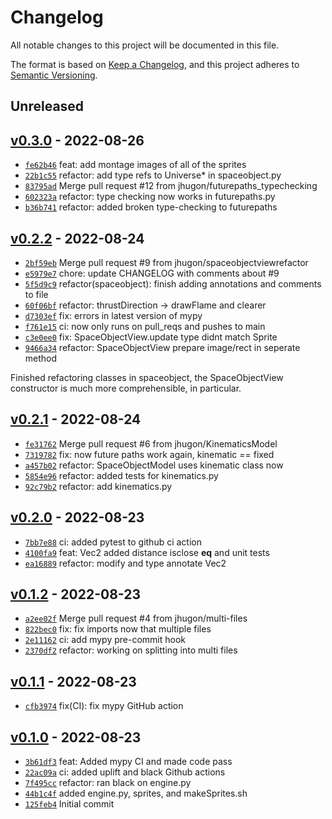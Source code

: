 # Changelog

All notable changes to this project will be documented in this file.

The format is based on [Keep a Changelog](https://keepachangelog.com/en/1.0.0/), and this project adheres to [Semantic Versioning](https://semver.org/spec/v2.0.0.html).

## Unreleased

## [v0.3.0](https://github.com/jhugon/orbitalGame/releases/tag/v0.3.0) - 2022-08-26

- [`fe62b46`](https://github.com/jhugon/orbitalGame/commit/fe62b46bb8ebeef3e69a5f1205a72cdf7690ad3e) feat: add montage images of all of the sprites
- [`22b1c55`](https://github.com/jhugon/orbitalGame/commit/22b1c55496224c136ac900945072383263f55351) refactor: add type refs to Universe* in spaceobject.py
- [`83795ad`](https://github.com/jhugon/orbitalGame/commit/83795ada5bc6bc90572a15e4022278a153f55293) Merge pull request #12 from jhugon/futurepaths_typechecking
- [`602323a`](https://github.com/jhugon/orbitalGame/commit/602323a1c7fe55e8340d7356fda359f191c2f70a) refactor: type checking now works in futurepaths.py
- [`b36b741`](https://github.com/jhugon/orbitalGame/commit/b36b741ca365255058fe2ff1c324b980c635bb98) refactor: added broken type-checking to futurepaths

## [v0.2.2](https://github.com/jhugon/orbitalGame/releases/tag/v0.2.2) - 2022-08-24

- [`2bf59eb`](https://github.com/jhugon/orbitalGame/commit/2bf59ebb4d878538c9d594527c6c742b785a2857) Merge pull request #9 from jhugon/spaceobjectviewrefactor
- [`e5979e7`](https://github.com/jhugon/orbitalGame/commit/e5979e7c2e4b4e6eb16bfe6051a1279774b223e2) chore: update CHANGELOG with comments about #9
- [`5f5d9c9`](https://github.com/jhugon/orbitalGame/commit/5f5d9c941a35c5598b2f6284aa223e0acf4a71d7) refactor(spaceobject): finish adding annotations and comments to file
- [`60f06bf`](https://github.com/jhugon/orbitalGame/commit/60f06bf35c277ca2c567f328f33bea2ebe2ee88d) refactor: thrustDirection -> drawFlame and clearer
- [`d7303ef`](https://github.com/jhugon/orbitalGame/commit/d7303ef5a061e1e83f3a99c73a2b3c2e07f73abd) fix: errors in latest version of mypy
- [`f761e15`](https://github.com/jhugon/orbitalGame/commit/f761e157894b62865d30374b4b2256e388c4f2b0) ci: now only runs on pull_reqs and pushes to main
- [`c3e0ee0`](https://github.com/jhugon/orbitalGame/commit/c3e0ee06ef2bfc0d068aba420262aa14dd82b462) fix: SpaceObjectView.update type didnt match Sprite
- [`9466a34`](https://github.com/jhugon/orbitalGame/commit/9466a34ccc99aba1288e5b185d5b87dedefb0f09) refactor: SpaceObjectView prepare image/rect in seperate method

Finished refactoring classes in spaceobject, the SpaceObjectView constructor is
much more comprehensible, in particular.

## [v0.2.1](https://github.com/jhugon/orbitalGame/releases/tag/v0.2.1) - 2022-08-24

- [`fe31762`](https://github.com/jhugon/orbitalGame/commit/fe31762b859d85b69404ce97783d469de38d2086) Merge pull request #6 from jhugon/KinematicsModel
- [`7319782`](https://github.com/jhugon/orbitalGame/commit/7319782355913ed326a324719b961c9c97a00624) fix: now future paths work again, kinematic == fixed
- [`a457b02`](https://github.com/jhugon/orbitalGame/commit/a457b023579de31167fcc370664b5ee840a3d111) refactor: SpaceObjectModel uses kinematic class now
- [`5854e96`](https://github.com/jhugon/orbitalGame/commit/5854e969ebe72ef343c2623768ab99bdc3b99190) refactor: added tests for kinematics.py
- [`92c79b2`](https://github.com/jhugon/orbitalGame/commit/92c79b23a195b296f6e43d32260909e077d1d329) refactor: add kinematics.py

## [v0.2.0](https://github.com/jhugon/orbitalGame/releases/tag/v0.2.0) - 2022-08-23

- [`7bb7e88`](https://github.com/jhugon/orbitalGame/commit/7bb7e88f2ef4ea6d590cde6f718ebbf4daaced46) ci: added pytest to github ci action
- [`4100fa9`](https://github.com/jhugon/orbitalGame/commit/4100fa99a1a7cabe07371f0baff5f2bee16afb88) feat: Vec2 added distance isclose __eq__ and unit tests
- [`ea16889`](https://github.com/jhugon/orbitalGame/commit/ea168892ea90c107e70f590d508756a5106eb8f3) refactor: modify and type annotate Vec2

## [v0.1.2](https://github.com/jhugon/orbitalGame/releases/tag/v0.1.2) - 2022-08-23

- [`a2ee02f`](https://github.com/jhugon/orbitalGame/commit/a2ee02f289e6e1fba8e7173ba7bf3b4b998dbb36) Merge pull request #4 from jhugon/multi-files
- [`822bec0`](https://github.com/jhugon/orbitalGame/commit/822bec0f4091bc5aa7541e71cab32f70f7923467) fix: fix imports now that multiple files
- [`2e11162`](https://github.com/jhugon/orbitalGame/commit/2e1116298f0a60cb39ade7aeb9b59c86f4c9c2ad) ci: add mypy pre-commit hook
- [`2370df2`](https://github.com/jhugon/orbitalGame/commit/2370df28a4e00f8565971dd3c1fac0452bbfb275) refactor: working on splitting into multi files

## [v0.1.1](https://github.com/jhugon/orbitalGame/releases/tag/v0.1.1) - 2022-08-23

- [`cfb3974`](https://github.com/jhugon/orbitalGame/commit/cfb39746622c620a92d7622f597173593800b7ce) fix(CI): fix mypy GitHub action

## [v0.1.0](https://github.com/jhugon/orbitalGame/releases/tag/v0.1.0) - 2022-08-23

- [`3b61df3`](https://github.com/jhugon/orbitalGame/commit/3b61df370e4186ad88e910b6d26416a262ad7b6f) feat: Added mypy CI and made code pass
- [`22ac09a`](https://github.com/jhugon/orbitalGame/commit/22ac09aa3aaf44ccad39cf3742c84bd9bf53a94f) ci: added uplift and black Github actions
- [`7f495cc`](https://github.com/jhugon/orbitalGame/commit/7f495ccf58238aec5cf955dbed685b0abf01b89c) refactor: ran black on engine.py
- [`44b1c4f`](https://github.com/jhugon/orbitalGame/commit/44b1c4fb1d3d8cb7a9ac760c1a38a324f382e5b4) added engine.py, sprites, and makeSprites.sh
- [`125feb4`](https://github.com/jhugon/orbitalGame/commit/125feb4788e07743c728892d2527526d32176624) Initial commit
